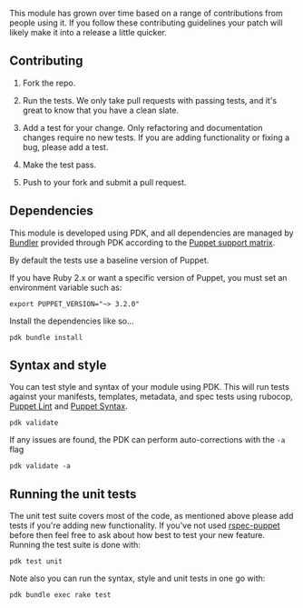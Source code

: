 This module has grown over time based on a range of contributions from
people using it. If you follow these contributing guidelines your patch
will likely make it into a release a little quicker.

## Contributing

1. Fork the repo.

2. Run the tests. We only take pull requests with passing tests, and
   it's great to know that you have a clean slate.

3. Add a test for your change. Only refactoring and documentation
   changes require no new tests. If you are adding functionality
   or fixing a bug, please add a test.

4. Make the test pass.

5. Push to your fork and submit a pull request.

## Dependencies

This module is developed using PDK, and all dependencies are managed by
[Bundler](http://bundler.io/) provided through PDK according to the
[Puppet support matrix](http://docs.puppetlabs.com/guides/platforms.html#ruby-versions).

By default the tests use a baseline version of Puppet.

If you have Ruby 2.x or want a specific version of Puppet,
you must set an environment variable such as:

    export PUPPET_VERSION="~> 3.2.0"

Install the dependencies like so...

    pdk bundle install

## Syntax and style

You can test style and syntax of your module using PDK.  This will run tests
against your manifests, templates, metadata, and spec tests using rubocop,
[Puppet Lint](http://puppet-lint.com/) and [Puppet Syntax](https://github.com/gds-operations/puppet-syntax).

    pdk validate

If any issues are found, the PDK can perform auto-corrections with the `-a` flag

    pdk validate -a

## Running the unit tests

The unit test suite covers most of the code, as mentioned above please
add tests if you're adding new functionality. If you've not used
[rspec-puppet](http://rspec-puppet.com/) before then feel free to ask
about how best to test your new feature. Running the test suite is done
with:

    pdk test unit

Note also you can run the syntax, style and unit tests in one go with:

    pdk bundle exec rake test
